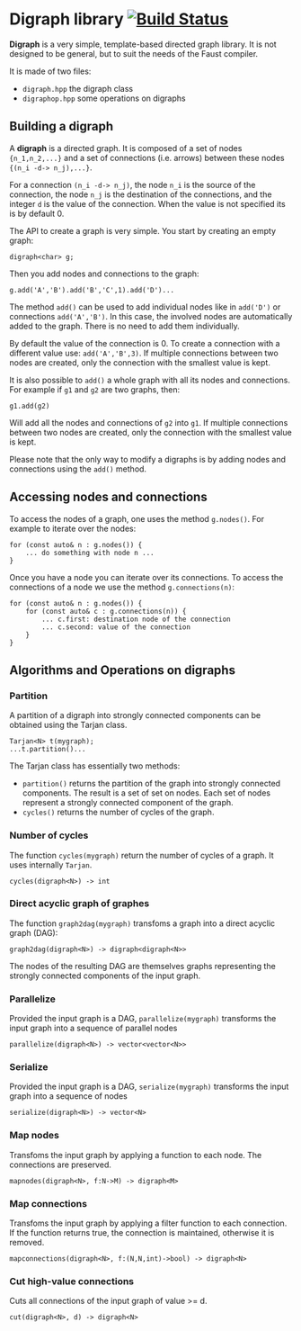 # Digraph library [![Build Status](https://travis-ci.org/grame-cncm/digraph.svg?branch=master)](https://travis-ci.org/grame-cncm/digraph)

**Digraph** is a very simple, template-based directed graph library. It is not designed to be general, but to suit the needs of the Faust compiler.

It is made of two files:

- `digraph.hpp` the digraph class
- `digraphop.hpp` some operations on digraphs

## Building a digraph
A **digraph** is a directed graph. It is composed of a set of nodes `{n_1,n_2,...}` and a set of connections (i.e. arrows) between these nodes `{(n_i -d-> n_j),...}`.

For a connection `(n_i -d-> n_j)`, the node `n_i` is the source of the connection, the node `n_j` is the destination of the connections, and the integer `d` is the value of the connection. When the value is not specified its is by default 0.

The API to create a graph is very simple. You start by creating an empty graph:

	digraph<char> g;

Then you add nodes and connections to the graph:

	g.add('A','B').add('B','C',1).add('D')...

The method `add()` can be used to add individual nodes like in `add('D')` or connections `add('A','B')`. In this case, the involved nodes are automatically added to the graph. There is no need to add them individually.

By default the value of the connection is 0. To create a connection with a different value use: `add('A','B',3)`. If multiple connections between two nodes are created, only the connection with the smallest value is kept.

It is also possible to `add()` a whole graph with all its nodes and connections. For example if `g1` and `g2` are two graphs, then:

	g1.add(g2)

Will add all the nodes and connections of `g2` into `g1`. If multiple connections between two nodes are created, only the connection with the smallest value is kept.


Please note that the only way to modify a digraphs is by adding nodes and connections using the `add()` method.



## Accessing nodes and connections
To access the nodes of a graph, one uses the method `g.nodes()`. For example to iterate over the nodes:

	for (const auto& n : g.nodes()) {
		... do something with node n ...
	}

Once you have a node you can iterate over its connections. To access the connections of a node we use the method `g.connections(n)`:

	for (const auto& n : g.nodes()) {
    	for (const auto& c : g.connections(n)) {
	   		... c.first: destination node of the connection
			... c.second: value of the connection
	    }
	}

## Algorithms and Operations on digraphs

### Partition
A partition of a digraph into strongly connected components can be obtained using the Tarjan class.

	Tarjan<N> t(mygraph);
	...t.partition()...

The Tarjan class has essentially two methods:

- `partition()` returns the partition of the graph into strongly connected components. The result is a set of set on nodes.  Each set of nodes represent a strongly connected component of the graph.
- `cycles()` returns the number of cycles of the graph.

### Number of cycles
The function `cycles(mygraph)` return the number of cycles of a graph. It uses internally `Tarjan`.

	cycles(digraph<N>) -> int


### Direct acyclic graph of graphes
The function `graph2dag(mygraph)` transfoms a graph into a direct acyclic graph (DAG):

 	graph2dag(digraph<N>) -> digraph<digraph<N>>

The nodes of the resulting DAG are themselves graphs representing the strongly connected components of the input graph.

### Parallelize

Provided the input graph is a DAG,  `parallelize(mygraph)` transforms the input graph into a sequence of parallel nodes

	parallelize(digraph<N>) -> vector<vector<N>>

### Serialize

Provided the input graph is a DAG, `serialize(mygraph)` transforms the input graph into a sequence of nodes

	serialize(digraph<N>) -> vector<N>


### Map nodes
Transfoms the input graph by applying a function to each node. The connections are preserved.

	mapnodes(digraph<N>, f:N->M) -> digraph<M>


### Map connections
Transfoms the input graph by applying a filter function to each connection. If the function returns true, the connection is maintained, otherwise it
is removed.

	mapconnections(digraph<N>, f:(N,N,int)->bool) -> digraph<N>

### Cut high-value connections

Cuts all connections of the input graph of value >= d.

	cut(digraph<N>, d) -> digraph<N>

